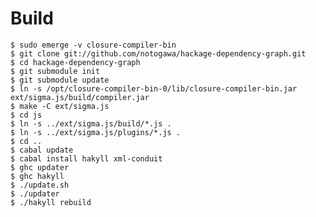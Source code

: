 

Build
=====

    $ sudo emerge -v closure-compiler-bin
    $ git clone git://github.com/notogawa/hackage-dependency-graph.git
    $ cd hackage-dependency-graph
    $ git submodule init
    $ git submodule update
    $ ln -s /opt/closure-compiler-bin-0/lib/closure-compiler-bin.jar ext/sigma.js/build/compiler.jar
    $ make -C ext/sigma.js
    $ cd js
    $ ln -s ../ext/sigma.js/build/*.js .
    $ ln -s ../ext/sigma.js/plugins/*.js .
    $ cd ..
    $ cabal update
    $ cabal install hakyll xml-conduit
    $ ghc updater
    $ ghc hakyll
    $ ./update.sh
    $ ./updater
    $ ./hakyll rebuild
